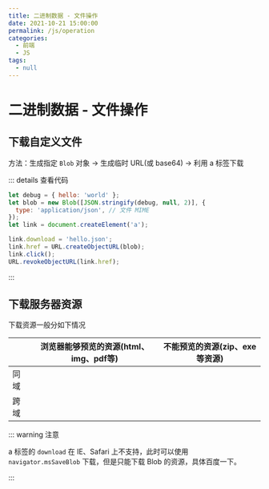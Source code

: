 ```yaml
---
title: 二进制数据 - 文件操作
date: 2021-10-21 15:00:00
permalink: /js/operation
categories:
  - 前端
  - JS
tags:
  - null
---
```


# 二进制数据 - 文件操作

## 下载自定义文件

方法：生成指定 `Blob` 对象 -> 生成临时 URL(或 base64) -> 利用 a 标签下载

<dom-test type="updateCustom" />

::: details 查看代码

```js
let debug = { hello: 'world' };
let blob = new Blob([JSON.stringify(debug, null, 2)], {
  type: 'application/json', // 文件 MIME
});
let link = document.createElement('a');

link.download = 'hello.json';
link.href = URL.createObjectURL(blob);
link.click();
URL.revokeObjectURL(link.href);
```

:::

## 下载服务器资源

下载资源一般分如下情况

|      | 浏览器能够预览的资源(html、img、pdf等) | 不能预览的资源(zip、exe等资源) |
| ---- | -------------------------------------- | ------------------------------ |
| 同域 |                                        |                                |
| 跨域 |                                        |                                |

::: warning 注意

a 标签的 `download` 在 IE、Safari 上不支持，此时可以使用 `navigator.msSaveBlob` 下载，但是只能下载 Blob 的资源，具体百度一下。

:::

<dom-test type="updateResources" />
